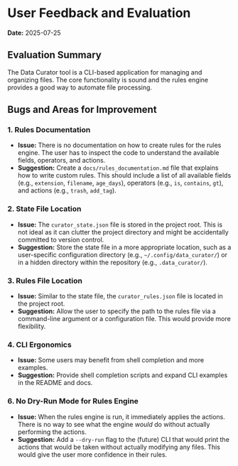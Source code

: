 
# User Feedback and Evaluation

**Date:** 2025-07-25

## Evaluation Summary

The Data Curator tool is a CLI-based application for managing and organizing files. The core functionality is sound and the rules engine provides a good way to automate file processing.

## Bugs and Areas for Improvement

### 1. Rules Documentation

*   **Issue:** There is no documentation on how to create rules for the rules engine. The user has to inspect the code to understand the available fields, operators, and actions.
*   **Suggestion:** Create a `docs/rules_documentation.md` file that explains how to write custom rules. This should include a list of all available fields (e.g., `extension`, `filename`, `age_days`), operators (e.g., `is`, `contains`, `gt`), and actions (e.g., `trash`, `add_tag`).

### 2. State File Location

*   **Issue:** The `curator_state.json` file is stored in the project root. This is not ideal as it can clutter the project directory and might be accidentally committed to version control.
*   **Suggestion:** Store the state file in a more appropriate location, such as a user-specific configuration directory (e.g., `~/.config/data_curator/`) or in a hidden directory within the repository (e.g., `.data_curator/`).

### 3. Rules File Location

*   **Issue:** Similar to the state file, the `curator_rules.json` file is located in the project root.
*   **Suggestion:** Allow the user to specify the path to the rules file via a command-line argument or a configuration file. This would provide more flexibility.

### 4. CLI Ergonomics

*   **Issue:** Some users may benefit from shell completion and more examples.
*   **Suggestion:** Provide shell completion scripts and expand CLI examples in the README and docs.

### 6. No Dry-Run Mode for Rules Engine

*   **Issue:** When the rules engine is run, it immediately applies the actions. There is no way to see what the engine *would* do without actually performing the actions.
*   **Suggestion:** Add a `--dry-run` flag to the (future) CLI that would print the actions that would be taken without actually modifying any files. This would give the user more confidence in their rules.
